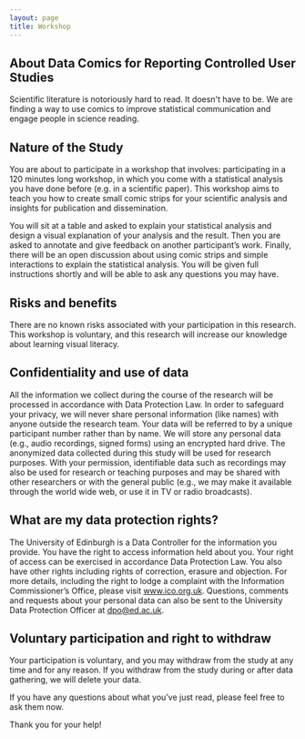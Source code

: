 ```yaml
---
layout: page
title: Workshop
---
```


## About Data Comics for Reporting Controlled User Studies

Scientific literature is notoriously hard to read. It doesn't have to be. We are finding a way to use comics to improve statistical communication and engage people in science reading.

## Nature of the Study

You are about to participate in a workshop that involves: participating in a 120 minutes long workshop, in which you come with a statistical analysis you have done before (e.g. in a scientific paper). This workshop aims to teach you how to create small comic strips for your scientific analysis and insights for publication and dissemination.

You will sit at a table and asked to explain your statistical analysis and design a visual explanation of your analysis and the result. Then you are asked to annotate and give feedback on another participant’s work. Finally, there will be an open discussion about using comic strips and simple interactions to explain the statistical analysis. You will be given full instructions shortly and will be able to ask any questions you may have.

## Risks and benefits

There are no known risks associated with your participation in this research. This workshop is voluntary, and this research will increase our knowledge about learning visual literacy.

## Confidentiality and use of data

All the information we collect during the course of the research will be processed in accordance with Data Protection Law. In order to safeguard your privacy, we will never share personal information (like names) with anyone outside the research team. Your data will be referred to by a unique participant number rather than by name. We will store any personal data (e.g., audio recordings, signed forms) using an encrypted hard drive. The anonymized data collected during this study will be used for research purposes. With your permission, identifiable data such as recordings may also be used for research or teaching purposes and may be shared with other researchers or with the general public (e.g., we may make it available through the world wide web, or use it in TV or radio broadcasts).

## What are my data protection rights?

The University of Edinburgh is a Data Controller for the information you provide. You have the right to access information held about you. Your right of access can be exercised in accordance Data Protection Law. You also have other rights including rights of correction, erasure and objection. For more details, including the right to lodge a complaint with the Information Commissioner’s Office, please visit www.ico.org.uk. Questions, comments and requests about your personal data can also be sent to the University Data Protection Officer at [dpo@ed.ac.uk](dpo@ed.ac.uk).

## Voluntary participation and right to withdraw

Your participation is voluntary, and you may withdraw from the study at any time and for any reason. If you withdraw from the study during or after data gathering, we will delete your data.

If you have any questions about what you’ve just read, please feel free to ask them now.

Thank you for your help!
